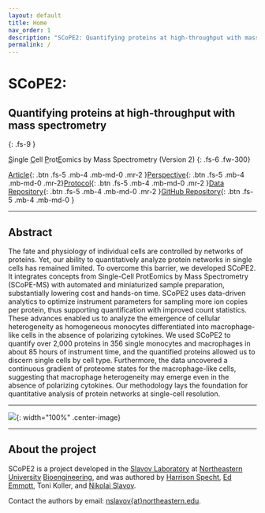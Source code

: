 ```yaml
---
layout: default
title: Home
nav_order: 1
description: "SCoPE2: Quantifying proteins at high-throughput with mass spectrometry"
permalink: /
---
```


# **SCoPE2**: 
## Quantifying proteins at high-throughput with mass spectrometry
{: .fs-9 }

<u>S</u>ingle <u>C</u>ell <u>P</u>rot<u>E</u>omics by Mass Spectrometry (Version 2)
{: .fs-6 .fw-300}

[Article](https://www.biorxiv.org/){: .btn .fs-5 .mb-4 .mb-md-0 .mr-2 }[Perspective](https://pubs.acs.org/doi/10.1021/acs.jproteome.8b00257){: .btn .fs-5 .mb-4 .mb-md-0 .mr-2}[Protocol](https://www.biorxiv.org/){: .btn .fs-5 .mb-4 .mb-md-0 .mr-2 }[Data Repository](https://github.com/SlavovLab/){: .btn .fs-5 .mb-4 .mb-md-0 .mr-2 }[GitHub Repository](https://github.com/SlavovLab/){: .btn .fs-5 .mb-4 .mb-md-0 }

------------

## Abstract

The fate and physiology of individual cells are controlled by networks of proteins. Yet, our ability to quantitatively analyze protein networks in single cells has remained limited. To overcome this barrier, we developed SCoPE2. It integrates concepts from Single-Cell ProtEomics by Mass Spectrometry (SCoPE-MS) with automated and miniaturized sample preparation, substantially lowering cost and hands-on time. SCoPE2 uses data-driven analytics to optimize instrument parameters for sampling more ion copies per protein, thus supporting quantification with improved count statistics. These advances enabled us to analyze the emergence of cellular heterogeneity as homogeneous monocytes differentiated into macrophage-like cells in the absence of polarizing cytokines. We used SCoPE2 to quantify over 2,000 proteins in 356 single monocytes and macrophages in about 85 hours of instrument time, and the quantified proteins allowed us to discern single cells by cell type. Furthermore, the data uncovered a continuous gradient of proteome states for the macrophage-like cells, suggesting that macrophage heterogeneity may emerge even in the absence of polarizing cytokines. Our methodology lays the foundation for quantitative analysis of protein networks at single-cell resolution.

------------

![]({{site.baseurl}}/assets/images/SCOPE2-ac.png){: width="100%" .center-image}

------------

## About the project

SCoPE2 is a project developed in the [Slavov Laboratory](https://web.northeastern.edu/slavovlab/) at [Northeastern University](https://www.northeastern.edu/) [Bioengineering](http://www.bioe.neu.edu/), and was authored by [Harrison Specht](hspekt.github.io), [Ed Emmott](http://edemmott.co.uk/), Toni Koller, and [Nikolai Slavov](https://web.northeastern.edu/slavovlab/).

Contact the authors by email: [nslavov\{at\}northeastern.edu](mailto:nslavov@northeastern.edu).